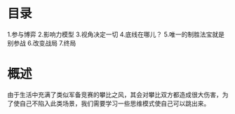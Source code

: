 # 目录
1.参与博弈
2.影响力模型
3.视角决定一切
4.底线在哪儿？
5.唯一的制胜法宝就是别参战
6.改变战局
7.终局

# 概述
由于生活中充满了类似军备竞赛的攀比之风，其会对攀比双方都造成很大伤害，为了使自己不陷入此类场景，我们需要学习一些思维模式使自己可以跳出来。